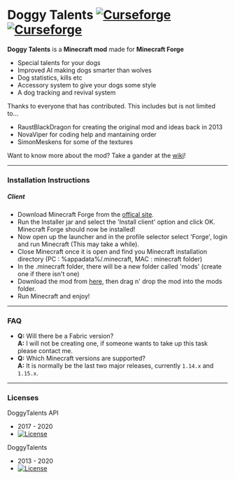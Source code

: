 Doggy Talents [![Curseforge](http://cf.way2muchnoise.eu/full_doggy-talents_downloads.svg)](https://minecraft.curseforge.com/projects/doggy-talents) [![Curseforge](http://cf.way2muchnoise.eu/versions/For%20MC_doggy-talents_all.svg)](https://minecraft.curseforge.com/projects/doggy-talents)
===========

**Doggy Talents** is a **Minecraft mod** made for **Minecraft Forge**

* Special talents for your dogs
* Improved AI making dogs smarter than wolves
* Dog statistics, kills etc
* Accessory system to give your dogs some style
* A dog tracking and revival system

Thanks to everyone that has contributed. This includes but is not limited to...
 * RaustBlackDragon for creating the original mod and ideas back in 2013
 * NovaViper for coding help and mantaining order
 * SimonMeskens for some of the textures

Want to know more about the mod? Take a gander at the [wiki](https://github.com/ProPercivalalb/DoggyTalents/wiki)!

-----------------

### Installation Instructions

##### Client
- Download Minecraft Forge from the [offical site](https://files.minecraftforge.net/).
- Run the Installer jar and select the 'Install client' option and click OK. Minecraft Forge should now be installed!
- Now open up the launcher and in the profile selector select 'Forge', login and run Minecraft (This may take a while).
- Close Minecraft once it is open and find you Minecraft installation directory (PC : %appadata%/.minecraft, MAC : minecraft folder)
- In the .minecraft folder, there will be a new folder called 'mods' (create one if there isn't one)
- Download the mod from [here](https://mods.curse.com/mc-mods/minecraft/271050-doggy-talents), then drag n' drop the mod into the mods folder.
- Run Minecraft and enjoy!

-----------------

### FAQ
 - **Q:** Will there be a Fabric version?  
   **A:** I will not be creating one, if someone wants to take up this task please contact me.
 - **Q:** Which Minecraft versions are supported?  
   **A:** It is normally be the last two major releases, currently `1.14.x` and `1.15.x`.

-----------------

### Licenses
DoggyTalents API
 - 2017 - 2020
 - [![License](https://img.shields.io/badge/License-MIT-green.svg?style=flat-square)](http://opensource.org/licenses/MIT)

DoggyTalents
 - 2013 - 2020
 - [![License](https://img.shields.io/badge/License-GNU-blue.svg?style=flat-square)](https://opensource.org/licenses/GPL-3.0)
